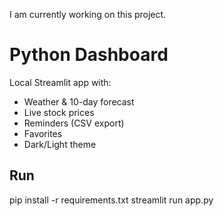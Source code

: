 I am currently working on this project. 
 
 
 # Python Dashboard

Local Streamlit app with:
- Weather & 10-day forecast
- Live stock prices
- Reminders (CSV export)
- Favorites
- Dark/Light theme

## Run
pip install -r requirements.txt
streamlit run app.py
